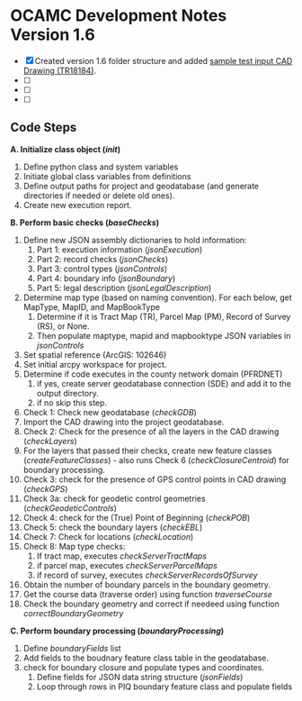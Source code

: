 # OCAMC Development Notes<br>Version 1.6

- [x] Created version 1.6 folder structure and added [sample test input CAD Drawing (TR18184)](/amc16/Test/Input/TR18184_PHASE2.dwg).
- [ ] 
- [ ] 
- [ ] 


## Code Steps


**A. Initialize class object (*init*)**
  1. Define python class and system variables
  2. Initiate global class variables from definitions
  3. Define output paths for project and geodatabase (and generate directories if needed or delete old ones).
  4. Create new execution report.

**B. Perform basic checks (*baseChecks*)**
  1. Define new JSON assembly dictionaries to hold information:
     1. Part 1: execution information (*jsonExecution*)
     2. Part 2: record checks (*jsonChecks*)
     3. Part 3: control types (*jsonControls*)
     4. Part 4: boundary info (*jsonBoundary*)
     5. Part 5: legal description (*jsonLegalDescription*) 
  2. Determine map type (based on naming convention). For each below, get MapType, MapID, and MapBookType
     1. Determine if it is Tract Map (TR), Parcel Map (PM), Record of Survey (RS), or None.
     2. Then populate maptype, mapid and mapbooktype JSON variables in *jsonControls*   
  3. Set spatial reference (ArcGIS: 102646)
  4. Set initial arcpy workspace for project.
  5. Determine if code executes in the county network domain (PFRDNET)
      1. if yes, create server geodatabase connection (SDE) and add it to the output directory.
      2. if no skip this step.
  6. Check 1: Check new geodatabase (*checkGDB*)
  7. Import the CAD drawing into the project geodatabase.
  8. Check 2: Check for the presence of all the layers in the CAD drawing (*checkLayers*)
  9. For the layers that passed their checks, create new feature classes (*createFeatureClasses*) - also runs Check 6 (*checkClosureCentroid*) for boundary processing.
  10. Check 3: check for the presence of GPS control points in CAD drawing (*checkGPS*)
  11. Check 3a: check for geodetic control geometries (*checkGeodeticControls*)
  12. Check 4: check for the (True) Point of Beginning (*checkPOB*)
  13. Check 5: check the boundary layers (*checkEBL*)
  14. Check 7: Check for locations (*checkLocation*)
  15. Check 8: Map type checks:
      1. If tract map, executes *checkServerTractMaps*
      2. if parcel map, executes *checkServerParcelMaps*
      3. if record of survey, executes *checkServerRecordsOfSurvey*
  16. Obtain the number of boundary parcels in the boundary geometry.
  17. Get the course data (traverse order) using function *traverseCourse*
  18. Check the boundary geometry and correct if needeed using function *correctBoundaryGeometry*

**C. Perform boundary processing (*boundaryProcessing*)**
  1. Define *boundaryFields* list
  2. Add fields to the boudnary feature class table in the geodatabase.
  3. check for boundary closure and populate types and coordinates.
     1. Define fields for JSON data string structure (*jsonFields*)
     2. Loop through rows in PIQ boundary feature class and populate fields




